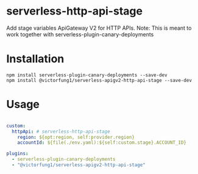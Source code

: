 # serverless-http-api-stage
Add stage variables ApiGateway V2 for HTTP APIs.
Note: This is meant to work together with serverless-plugin-canary-deployments

# Installation
```
npm install serverless-plugin-canary-deployments --save-dev
npm install @victorfung1/serverless-apigv2-http-api-stage --save-dev
```

# Usage
```yaml

custom:
  httpApi: # serverless-http-api-stage
    region: ${opt:region, self:provider.region}
    accountId: ${file(./env.yaml):${self:custom.stage}.ACCOUNT_ID}

plugins:
  - serverless-plugin-canary-deployments
  - "@victorfung1/serverless-apigv2-http-api-stage"
```
